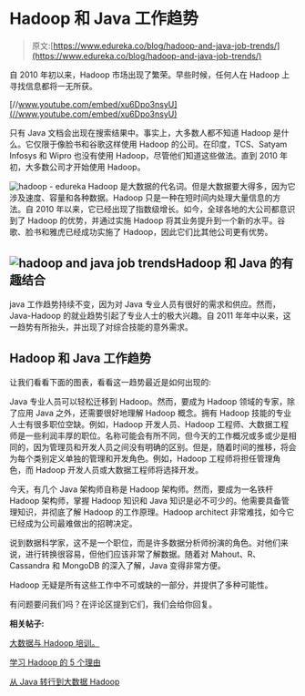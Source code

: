 # Hadoop 和 Java 工作趋势

> 原文:[https://www.edureka.co/blog/hadoop-and-java-job-trends/](https://www.edureka.co/blog/hadoop-and-java-job-trends/)

自 2010 年初以来，Hadoop 市场出现了繁荣。早些时候，任何人在 Hadoop 上寻找信息都将一无所获。

[//www.youtube.com/embed/xu6Dpo3nsyU](//www.youtube.com/embed/xu6Dpo3nsyU)

只有 Java 文档会出现在搜索结果中。事实上，大多数人都不知道 Hadoop 是什么。它仅限于像脸书和谷歌这样使用 Hadoop 的公司。在印度，TCS、Satyam Infosys 和 Wipro 也没有使用 Hadoop，尽管他们知道这些做法。直到 2010 年初，大多数公司才开始使用 Hadoop。

![hadoop - edureka](../Images/1e9cb62c8c1c4e8e3016da4ce4c5ae45.png) Hadoop 是大数据的代名词。但是大数据要大得多，因为它涉及速度、容量和各种数据。Hadoop 只是一种在短时间内处理大量信息的方法。自 2010 年以来，它已经出现了指数级增长。如今，全球各地的大公司都意识到了 Hadoop 的优势，并通过实施 Hadoop 将其业务提升到一个新的水平。谷歌、脸书和雅虎已经成功实施了 Hadoop，因此它们比其他公司更有优势。

## **![hadoop and java job trends](../Images/814f880771d833108a78c5a65bd82519.png)Hadoop 和 Java 的有趣结合**

java 工作趋势持续不变，因为对 Java 专业人员有很好的需求和供应。然而，Java-Hadoop 的就业趋势引起了专业人士的极大兴趣。自 2011 年年中以来，这一趋势有所抬头，并出现了对综合技能的意外需求。

## **Hadoop 和 Java 工作趋势**

让我们看看下面的图表，看看这一趋势最近是如何出现的:

Java 专业人员可以轻松迁移到 Hadoop。然而，要成为 Hadoop 领域的专家，除了应用 Java 之外，还需要很好地理解 Hadoop 概念。拥有 Hadoop 技能的专业人士有很多职位空缺。例如，Hadoop 开发人员、Hadoop 工程师、大数据工程师是一些利润丰厚的职位。名称可能会有所不同，但今天的工作概况或多或少是相同的，因为管理员和开发人员之间没有明确的区别。但是，随着时间的推移，将会为每个类别定义单独的管理和开发角色。例如，Hadoop 工程师将担任管理角色，而 Hadoop 开发人员或大数据工程师将选择开发。

今天，有几个 Java 架构师自称是 Hadoop 架构师。然而，要成为一名铁杆 Hadoop 架构师，掌握 Hadoop 知识和 Java 知识是必不可少的。他需要具备管理知识，并彻底了解 Hadoop 的工作原理。Hadoop architect 非常难找，如今它已经成为公司最难做出的招聘决定。

说到数据科学家，这不是一个职位，而是许多数据分析师扮演的角色。对他们来说，进行转换很容易，但他们应该非常了解数据。随着对 Mahout、R、Cassandra 和 MongoDB 的深入了解，Java 变得非常方便。

Hadoop 无疑是所有这些工作中不可或缺的一部分，并提供了多种可能性。

有问题要问我们吗？在评论区提到它们，我们会给你回复。

**相关帖子:**

[大数据与 Hadoop 培训。](https://www.edureka.co/big-data-and-hadoop)

[学习 Hadoop 的 5 个理由](https://www.edureka.co/blog/5-reasons-to-learn-hadoop "5 Reasons to Learn Hadoop")

[从 Java 转行到大数据 Hadoop](https://www.edureka.co/blog/switching-careers-from-a-java-to-big-data-hadoop)